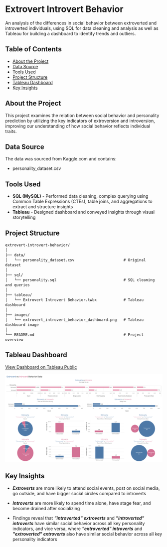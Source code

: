 # Extrovert Introvert Behavior
An analysis of the differences in social behavior between extroverted and introverted individuals, using SQL for data cleaning and analysis as well as Tableau for building a dashboard to identify trends and outliers.

## Table of Contents
* [About the Project](https://github.com/Kaileyv/extrovert-introvert-behavior/tree/main?tab=readme-ov-file#about-the-project)
* [Data Source](https://github.com/Kaileyv/extrovert-introvert-behavior/tree/main?tab=readme-ov-file#data-source)
* [Tools Used](https://github.com/Kaileyv/extrovert-introvert-behavior/tree/main?tab=readme-ov-file#tools-used)
* [Project Structure](https://github.com/Kaileyv/extrovert-introvert-behavior/tree/main?tab=readme-ov-file#project-structure)
* [Tableau Dashboard](https://github.com/Kaileyv/extrovert-introvert-behavior/tree/main?tab=readme-ov-file#tableau-dashboard)
* [Key Insights](https://github.com/Kaileyv/extrovert-introvert-behavior/tree/main?tab=readme-ov-file#key-insights)

## About the Project
This project examines the relation between social behavior and personality prediction by utilizing the key indicators of extroversion and introversion, improving our understanding of how social behavior reflects individual traits.

## Data Source
The data was sourced from Kaggle.com and contains:
* personality_dataset.csv

## Tools Used
* **SQL (MySQL)** - Performed data cleaning, complex querying using Common Table Expressions (CTEs), table joins, and aggregations to extract and structure insights
* **Tableau** - Designed dashboard and conveyed insights through visual storytelling

## Project Structure
```
extrovert-introvert-behavior/
│
├── data/                
│   └── personality_dataset.csv                      # Original dataset
│
├── sql/                  
│   └── personality.sql                              # SQL cleaning and queries  
│
├── tableau/               
│   └── Extrovert Introvert Behavior.twbx            # Tableau dashboard
│
├── images/               
│   └── extrovert_introvert_behavior_dashboard.png   # Tableau dashboard image
│
└── README.md                                        # Project overview
```
## Tableau Dashboard
[View Dashboard on Tableau Public](https://public.tableau.com/views/ExtrovertIntrovertBehavior/Dashboard1?:language=en-US&:sid=&:redirect=auth&:display_count=n&:origin=viz_share_link)

![](https://github.com/Kaileyv/extrovert-introvert-behavior/blob/main/images/extrovert_introvert_behavior_dashboard.png)

## Key Insights
* _**Extroverts**_ are more likely to attend social events, post on social media, go outside, and have bigger social circles compared to introverts

* _**Introverts**_ are more likely to spend time alone, have stage fear, and become drained after socializing

* Findings reveal that _**"introverted" extroverts**_ and _**"introverted" introverts**_ have similar social behavior across all key personality indicators, and vice versa, where _**"extroverted" introverts**_ and _**"extroverted" extroverts**_ also have similar social behavior across all key personality indicators

